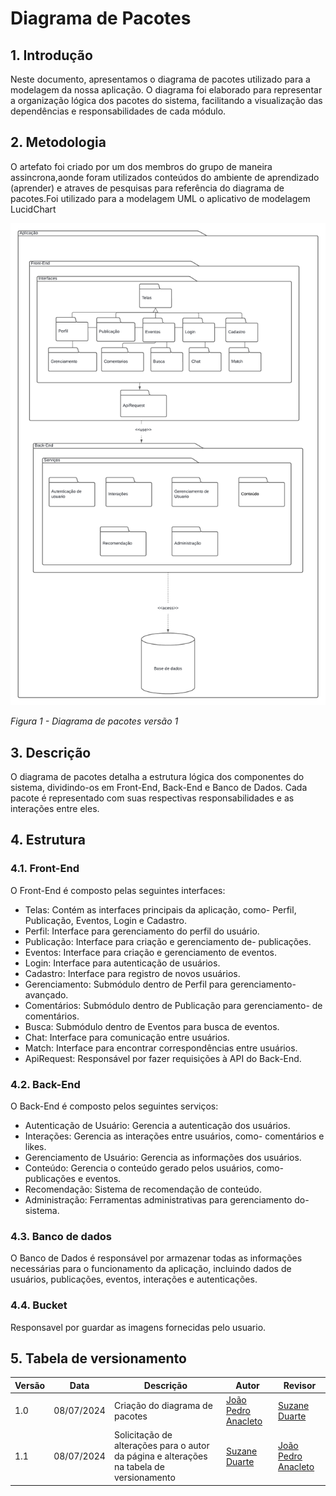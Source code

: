 # Diagrama de Pacotes 

## 1. Introdução

Neste documento, apresentamos o diagrama de pacotes utilizado para a modelagem da nossa aplicação. O diagrama foi elaborado para representar a organização lógica dos pacotes do sistema, facilitando a visualização das dependências e responsabilidades de cada módulo.

## 2. Metodologia

O artefato foi criado por um dos membros do grupo de maneira assincrona,aonde foram utilizados conteúdos do ambiente de aprendizado (aprender) e atraves de pesquisas para referência do diagrama de pacotes.Foi utilizado para a modelagem UML o aplicativo de modelagem LucidChart

![Diagrama de pacotes](https://github.com/UnBArqDsw2024-1/2024.1_G8_UnBreja/blob/gh-pages/docs/assets/diagrama_de_pacotes.png?raw=true)

*Figura 1 - Diagrama de pacotes versão 1*

## 3. Descrição

O diagrama de pacotes detalha a estrutura lógica dos componentes do sistema, dividindo-os em Front-End, Back-End e Banco de Dados. Cada pacote é representado com suas respectivas responsabilidades e as interações entre eles.

## 4. Estrutura

### 4.1. Front-End

O Front-End é composto pelas seguintes interfaces:

- Telas: Contém as interfaces principais da aplicação, como- Perfil, Publicação, Eventos, Login e Cadastro.
- Perfil: Interface para gerenciamento do perfil do usuário.
- Publicação: Interface para criação e gerenciamento de- publicações.
- Eventos: Interface para criação e gerenciamento de eventos.
- Login: Interface para autenticação de usuários.
- Cadastro: Interface para registro de novos usuários.
- Gerenciamento: Submódulo dentro de Perfil para gerenciamento- avançado.
- Comentários: Submódulo dentro de Publicação para gerenciamento- de comentários.
- Busca: Submódulo dentro de Eventos para busca de eventos.
- Chat: Interface para comunicação entre usuários.
- Match: Interface para encontrar correspondências entre usuários.
- ApiRequest: Responsável por fazer requisições à API do Back-End.

### 4.2. Back-End

O Back-End é composto pelos seguintes serviços:

- Autenticação de Usuário: Gerencia a autenticação dos usuários.
- Interações: Gerencia as interações entre usuários, como- comentários e likes.
- Gerenciamento de Usuário: Gerencia as informações dos usuários.
- Conteúdo: Gerencia o conteúdo gerado pelos usuários, como- publicações e eventos.
- Recomendação: Sistema de recomendação de conteúdo.
- Administração: Ferramentas administrativas para gerenciamento do- sistema.

### 4.3. Banco de dados

O Banco de Dados é responsável por armazenar todas as informações necessárias para o funcionamento da aplicação, incluindo dados de usuários, publicações, eventos, interações e autenticações.

### 4.4. Bucket

Responsavel por guardar as imagens fornecidas pelo usuario.

## 5. Tabela de versionamento

| Versão | Data     | Descrição                      | Autor               | Revisor |
| ------ | ---------- | ------------------------------ | ------------------- | ------- |
| 1.0    | 08/07/2024 | Criação do diagrama de pacotes | [João Pedro Anacleto](https://github.com/jpanacleto2) | [Suzane Duarte](https://github.com/suzaneduarte) |
|  1.1   |    08/07/2024     | Solicitação de alterações para o autor da página e alterações na tabela de versionamento | [Suzane Duarte](https://github.com/suzaneduarte) | [João Pedro Anacleto](https://github.com/jpanacleto2) |    08/07/2024    |
